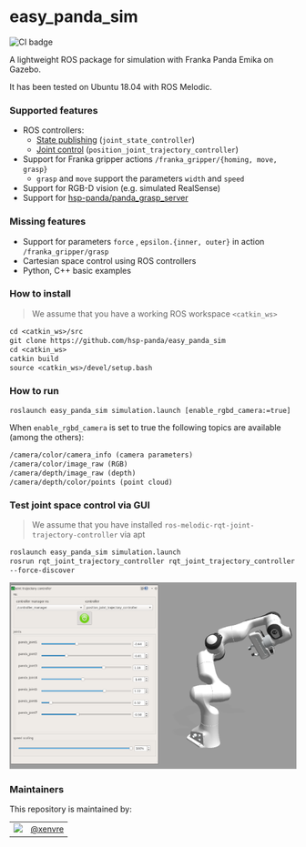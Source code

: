 # easy_panda_sim

![CI badge](https://github.com/hsp-panda/easy_panda_sim/workflows/ROS%20CI%20Workflow/badge.svg)

A lightweight ROS package for simulation with Franka Panda Emika on Gazebo.

It has been tested on Ubuntu 18.04 with ROS Melodic.

### Supported features

- ROS controllers:
  - [State publishing](https://github.com/hsp-panda/easy_panda_sim/blob/f7571525ecef6925dda269b56155ef1274a35b61/config/panda_control.yaml#L1) (`joint_state_controller`)
  - [Joint control](https://github.com/hsp-panda/easy_panda_sim/blob/f7571525ecef6925dda269b56155ef1274a35b61/config/panda_control.yaml#L5) (`position_joint_trajectory_controller`)
- Support for Franka gripper actions `/franka_gripper/{homing, move, grasp}`
  - `grasp` and `move` support the parameters `width` and `speed`
- Support for RGB-D vision (e.g. simulated RealSense)
- Support for [hsp-panda/panda_grasp_server](https://github.com/hsp-panda/panda_grasp_server)


### Missing features

- Support for parameters `force` , `epsilon.{inner, outer}` in action `/franka_gripper/grasp`
- Cartesian space control using ROS controllers
- Python, C++ basic examples


### How to install

> We assume that you have a working ROS workspace `<catkin_ws>`
```
cd <catkin_ws>/src
git clone https://github.com/hsp-panda/easy_panda_sim
cd <catkin_ws>
catkin build
source <catkin_ws>/devel/setup.bash
```

### How to run

```
roslaunch easy_panda_sim simulation.launch [enable_rgbd_camera:=true]
```

When `enable_rgbd_camera` is set to true the following topics are available (among the others):

```
/camera/color/camera_info (camera parameters)
/camera/color/image_raw (RGB)
/camera/depth/image_raw (depth)
/camera/depth/color/points (point cloud)
```

### Test joint space control via GUI

> We assume that you have installed `ros-melodic-rqt-joint-trajectory-controller` via apt

```
roslaunch easy_panda_sim simulation.launch
rosrun rqt_joint_trajectory_controller rqt_joint_trajectory_controller --force-discover
```

<p align="center"><img src="https://github.com/hsp-panda/easy_panda_sim/blob/master/assets/gazebo_rqt.png"/></p>

### Maintainers
This repository is maintained by:

| | |
|:---:|:---:|
| [<img src="https://github.com/xenvre.png" width="40">](https://github.com/xenvre) | [@xenvre](https://github.com/xenvre) |
